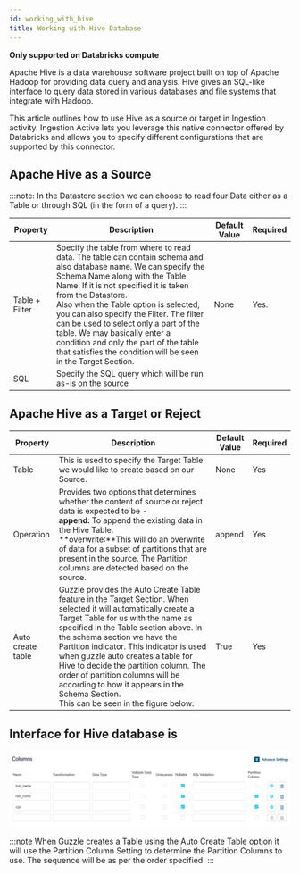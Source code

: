 ```yaml
---
id: working_with_hive
title: Working with Hive Database
---
```


**Only supported on Databricks compute**

Apache Hive is a data warehouse software project built on top of Apache Hadoop for providing data query and analysis. Hive gives an SQL-like interface to query data stored in various databases and file systems that integrate with Hadoop.

This article outlines how to use Hive as a source or target in Ingestion activity. Ingestion Active lets you leverage this native connector offered by Databricks and allows you to specify different configurations that are supported by this connector. 

## Apache Hive as a Source

:::note: 
In the Datastore section we can choose to read four Data either as a Table or through SQL (in the form of a query).
:::

|Property|Description|Default Value|Required|
|--- |--- |--- |--- |
|Table + Filter|Specify the table from where to read data. The table can contain schema and also database name. We can specify the Schema Name along with the Table Name. If it is not specified it is taken from the Datastore.<br/>Also when the Table option is selected, you can also specify the Filter. The filter can be used to select only a part of the table. We may basically enter a condition and only the part of the table that satisfies the condition will be seen in the Target Section.|None|Yes.|
|SQL|Specify the SQL query which will be run as-is on the source|||



## Apache Hive as a Target or Reject

|Property|Description|Default Value|Required|
|--- |--- |--- |--- |
|Table|This is used to specify the Target Table we would like to create based on our Source.|None|Yes|
|Operation|Provides two options that determines whether the content of source or reject data is expected to be -<br/>**append:** To append the existing data in the Hive Table.<br/>**overwrite:**This will do an overwrite of data for a subset of partitions that are present in the source. The Partition columns are detected based on the source.|append|Yes|
|Auto create table|Guzzle provides the Auto Create Table feature in the Target Section. When selected it will automatically create a Target Table for us with the name as specified in the Table section above. In the schema section we have the Partition  indicator. This indicator is used when guzzle auto creates a table for Hive to decide the partition column. The order of partition columns will be according to how it appears in the Schema Section.<br/>This can be seen in the figure below:|True|Yes|

## Interface for Hive database is

![image alt text](/img/docs/how-to-guides/ingest_data/hive.png)

:::note 
When Guzzle creates a Table using the Auto Create Table option it will use the Partition Column Setting to determine the Partition Columns to use. The sequence will be as per the order specified.
:::
